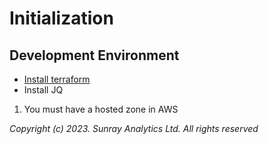 # Initialization

## Development Environment
* [Install terraform](https://developer.hashicorp.com/terraform/tutorials/aws-get-started/install-cli)
* Install JQ
 
1. You must have a hosted zone in AWS



*Copyright (c) 2023. Sunray Analytics Ltd. All rights reserved*
